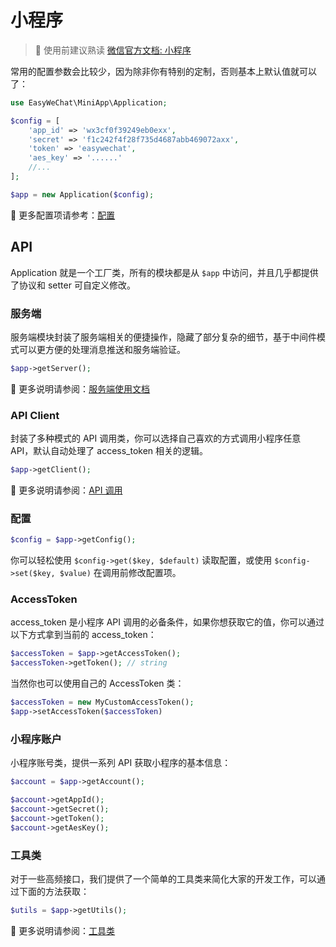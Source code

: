 # 小程序

> 🚨 使用前建议熟读 [微信官方文档: 小程序](https://developers.weixin.qq.com/doc/offiaccount/Getting_Started/Overview.html)

常用的配置参数会比较少，因为除非你有特别的定制，否则基本上默认值就可以了：

```php
use EasyWeChat\MiniApp\Application;

$config = [
    'app_id' => 'wx3cf0f39249eb0exx',
    'secret' => 'f1c242f4f28f735d4687abb469072axx',
    'token' => 'easywechat',
    'aes_key' => '......'
    //...
];

$app = new Application($config);
```

:book: 更多配置项请参考：[配置](config.md)

## API

Application 就是一个工厂类，所有的模块都是从 `$app` 中访问，并且几乎都提供了协议和 setter 可自定义修改。

### 服务端

服务端模块封装了服务端相关的便捷操作，隐藏了部分复杂的细节，基于中间件模式可以更方便的处理消息推送和服务端验证。

```php
$app->getServer();
```

:book: 更多说明请参阅：[服务端使用文档](server.md)

### API Client

封装了多种模式的 API 调用类，你可以选择自己喜欢的方式调用小程序任意 API，默认自动处理了 access_token 相关的逻辑。

```php
$app->getClient();
```

:book: 更多说明请参阅：[API 调用](../client.md)

### 配置

```php
$config = $app->getConfig();
```

你可以轻松使用 `$config->get($key, $default)` 读取配置，或使用 `$config->set($key, $value)` 在调用前修改配置项。

### AccessToken

access_token 是小程序 API 调用的必备条件，如果你想获取它的值，你可以通过以下方式拿到当前的 access_token：

```php
$accessToken = $app->getAccessToken();
$accessToken->getToken(); // string
```

当然你也可以使用自己的 AccessToken 类：

```php
$accessToken = new MyCustomAccessToken();
$app->setAccessToken($accessToken)
```

### 小程序账户

小程序账号类，提供一系列 API 获取小程序的基本信息：

```php
$account = $app->getAccount();

$account->getAppId();
$account->getSecret();
$account->getToken();
$account->getAesKey();
```


### 工具类

对于一些高频接口，我们提供了一个简单的工具类来简化大家的开发工作，可以通过下面的方法获取：

```php
$utils = $app->getUtils();
```

:book: 更多说明请参阅：[工具类](../utils.md)
